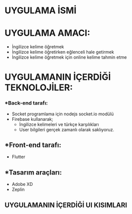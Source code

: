 # UYGULAMA İSMİ

# UYGULAMA AMACI:
- İngilizce kelime öğretmek
- İngilizce kelime öğretirken eğlenceli hale getirmek
- İngilizce kelime öğretmek için online kelime tahmin etme 

# UYGULAMANIN İÇERDİĞİ TEKNOLOJİLER:
### *Back-end tarafı:
- Socket programlama için nodejs socket.io modülü
- Firebase kullanarak; 
	- İngilizce kelimeleri ve türkçe karşılıkları
	- User bilgileri gerçek zamanlı olarak saklıyoruz.

## *Front-end tarafı:
- Flutter

## *Tasarım araçları:
- Adobe XD
- Zeplin

## UYGULAMANIN İÇERDİĞİ UI KISIMLARI



